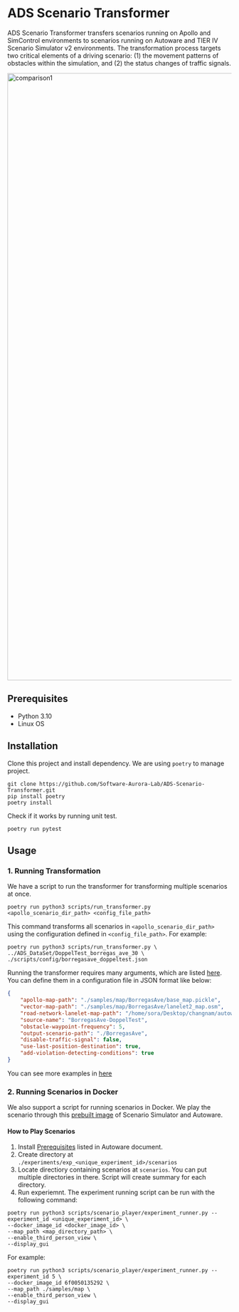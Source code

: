 # ADS Scenario Transformer

ADS Scenario Transformer transfers scenarios running on Apollo and SimControl environments to scenarios running on Autoware and TIER IV Scenario Simulator v2 environments. The transformation process targets two critical elements of a driving scenario: (1) the movement patterns of obstacles within the simulation, and (2) the status changes of traffic signals.

<img width="1363" alt="comparison1" src="https://github.com/hcn1519/ADS-Scenario-Transformer/assets/13018877/26673673-23a0-48f0-bb70-73de3f65050b">

## Prerequisites

- Python 3.10
- Linux OS

## Installation

Clone this project and install dependency. We are using `poetry` to manage project.

```shell
git clone https://github.com/Software-Aurora-Lab/ADS-Scenario-Transformer.git
pip install poetry
poetry install
```

Check if it works by running unit test.

```shell
poetry run pytest
````

## Usage

### 1. Running Transformation

We have a script to run the transformer for transforming multiple scenarios at once.

```shell
poetry run python3 scripts/run_transformer.py <apollo_scenario_dir_path> <config_file_path>
```

This command transforms all scenarios in `<apollo_scenario_dir_path>` using the configuration defined in `<config_file_path>`. For example:

```shell
poetry run python3 scripts/run_transformer.py \
../ADS_DataSet/DoppelTest_borregas_ave_30 \
./scripts/config/borregasave_doppeltest.json
```

Running the transformer requires many arguments, which are listed [here](https://github.com/hcn1519/ADS-Scenario-Transformer/blob/main/ads_scenario_transformer/__main__.py). You can define them in a configuration file in JSON format like below:

```json
{
    "apollo-map-path": "./samples/map/BorregasAve/base_map.pickle",
    "vector-map-path": "./samples/map/BorregasAve/lanelet2_map.osm",
    "road-network-lanelet-map-path": "/home/sora/Desktop/changnam/autoware_map/BorregasAve/lanelet2_map.osm",
    "source-name": "BorregasAve-DoppelTest",
    "obstacle-waypoint-frequency": 5,
    "output-scenario-path": "./BorregasAve",
    "disable-traffic-signal": false,
    "use-last-position-destination": true,
    "add-violation-detecting-conditions": true
}
```

You can see more examples in [here](https://github.com/Software-Aurora-Lab/ADS-Scenario-Transformer/blob/main/tests/test_scenario_transformer.py#L57)

### 2. Running Scenarios in Docker

We also support a script for running scenarios in Docker. We play the scenario through this [prebuilt image](https://hub.docker.com/r/hcn1519/humble-202402-prebuilt-cuda-with-simulator) of Scenario Simulator and Autoware.

#### How to Play Scenarios
 
1. Install [Prerequisites](https://autowarefoundation.github.io/autoware-documentation/main/installation/autoware/docker-installation/) listed in Autoware document.
2. Create directory at `./experiments/exp_<unique_experiment_id>/scenarios`
3. Locate directiory containing scenarios at `scenarios`. You can put multiple directories in there. Script will create summary for each directory.
4. Run experiemnt. The experiment running script can be run with the following command:

```shell
poetry run python3 scripts/scenario_player/experiment_runner.py --experiment_id <unique_experiment_id> \
--docker_image_id <docker_image_id> \
--map_path <map_directory_path> \
--enable_third_person_view \
--display_gui
```

For example:

```shell
poetry run python3 scripts/scenario_player/experiment_runner.py --experiment_id 5 \ 
--docker_image_id 6f0050135292 \
--map_path ./samples/map \
--enable_third_person_view \
--display_gui
```
